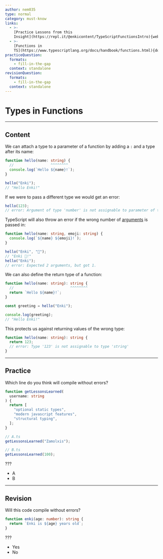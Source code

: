 ```yaml
---
author: nem035
type: normal
category: must-know
links:
  - >-
    [Practice Lessons from this
    Insight](https://repl.it/@enkicontent/TypeScriptFunctionsIntro){website}
  - >-
    [Functions in
    TS](https://www.typescriptlang.org/docs/handbook/functions.html){documentation}
practiceQuestion:
  formats:
    - fill-in-the-gap
  context: standalone
revisionQuestion:
  formats:
    - fill-in-the-gap
  context: standalone
---
```


# Types in Functions

---

## Content

We can attach a type to a parameter of a function by adding a `:` and a type after its name:

```ts
function hello(name: string) {
  //                 ^^^^^^^^
  console.log(`Hello ${name}!`);
}

hello("Enki");
// "Hello Enki!"
```

If we were to pass a different type we would get an error:

```ts
hello(123);
// error: Argument of type 'number' is not assignable to parameter of type 'string'.
```

TypeScript will also throw an error if the wrong number of [arguments](https://enki.com/glossary/general/parameter-vs-argument) is passed in:

```ts
function hello(name: string, emoji: string) {
  console.log(`${name} ${emoji}!`);
}

hello("Enki", "👋");
// "Enki 👋!"
hello("Enki");
// error: Expected 2 arguments, but got 1.
```

We can also define the return type of a function:

```ts
function hello(name: string): string {
  //                          ^^^^^^^^
  return `Hello ${name}!`;
}

const greeting = hello("Enki");

console.log(greeting);
// "Hello Enki!"
```

This protects us against returning values of the wrong type:

```ts
function hello(name: string): string {
  return 123;
  // error: Type '123' is not assignable to type 'string'
}
```

---

## Practice

Which line do you think will compile without errors?

```ts
function getLessonsLearned(
  username: string
) {
  return [
    "optional static types",
    "modern javascript features",
    "structural typing",
  ];
}

// A.ts
getLessonsLearned("Zamolxis");

// B.ts
getLessonsLearned(100);
```

???

- A
- B

---

## Revision

Will this code compile without errors?

```ts
function enki(age: number): string {
  return `Enki is ${age} years old`;
}
```

???

- Yes
- No
